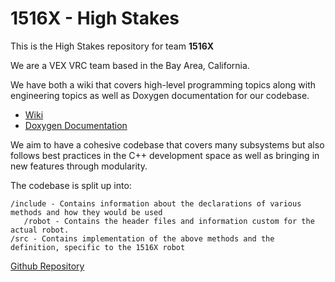 # 1516X - High Stakes

This is the High Stakes repository for team **1516X**

We are a VEX VRC team based in the Bay Area, California.

We have both a wiki that covers high-level programming topics along with engineering topics as well as Doxygen documentation for our codebase.

- [Wiki](https://calhighrobotics.github.io/1516b)
- [Doxygen Documentation](https://calhighrobotics.github.io/high_stakes_x)

We aim to have a cohesive codebase that covers many subsystems but also follows best practices in the C++ development space as well as bringing in new features through modularity.

The codebase is split up into:

```
/include - Contains information about the declarations of various methods and how they would be used
   /robot - Contains the header files and information custom for the actual robot.
/src - Contains implementation of the above methods and the definition, specific to the 1516X robot
```

[Github Repository](https://github.com/calhighrobotics/high_stakes_x)
